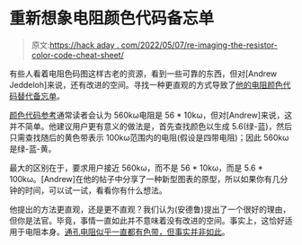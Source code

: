 # 重新想象电阻颜色代码备忘单

> 原文:[https://hack aday . com/2022/05/07/re-imaging-the-resistor-color-code-cheat-sheet/](https://hackaday.com/2022/05/07/re-imagining-the-resistor-color-code-cheat-sheet/)

有些人看着电阻色码图这样古老的资源，看到一些可靠的东西，但对[Andrew Jeddeloh]来说，还有改进的空间。寻找一种更直观的方式导致了[他的电阻颜色代码替代备忘单](https://jeddelog.com/posts/resistor-color-codes/)。

[颜色代码参考](https://hackaday.com/2013/08/28/hackadays-resistor-code-reference-card/)通常读者会认为 560kω电阻是 56 * 10kω，但对[Andrew]来说，这并不简单。他建议用户更有意义的做法是，首先查找颜色以生成 5.6(绿-蓝)，然后只需查找随后的黄色带表示 100kω范围内的电阻(假设是四带电阻)；因此 560kω是绿-蓝-黄。

最大的区别在于，要求用户接近 560kω，而不是 56 * 10kω，而是 5.6 * 100kω。[Andrew]在他的帖子中分享了一种新型图表的原型，所以如果你有几分钟的时间，可以试一试，看看你有什么想法。

他提出的方法更直观，还是更不直观？我们认为(安德鲁)提出了一个很好的理由，但你是法官。毕竟，事情一直如此并不意味着没有改进的空间。事实上，这恰好适用于电阻本身。[通孔电阻似乎一直都有色带，但事实并非如此](https://hackaday.com/2020/01/13/why-do-resistors-have-a-color-code/)。
